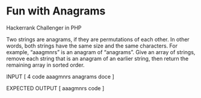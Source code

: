 # Fun with Anagrams
Hackerrank Challenger in PHP

Two strings are anagrams, if they are permutations of each other. In other words, both strings have the same size and the same characters. For example, “aaagmnrs” is an anagram of “anagrams”. Give an array of strings, remove each string that is an anagram of an earlier string, then return the remaining array in sorted order.

INPUT 
[
  4
  code
  aaagmnrs
  anagrams
  doce
]

EXPECTED OUTPUT 
[
  aaagmnrs
  code
]
